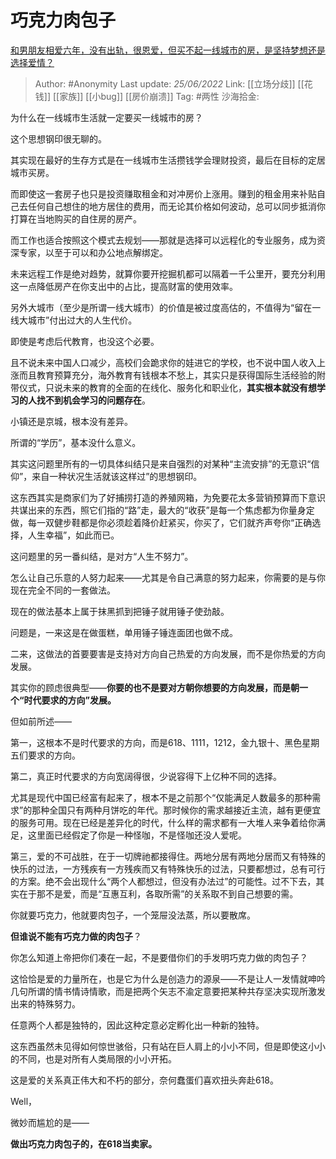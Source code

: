 # 巧克力肉包子
[和男朋友相爱六年，没有出轨，很恩爱，但买不起一线城市的房，是坚持梦想还是选择爱情？](https://www.zhihu.com/question/519909990/answer/2540809411)

> Author: #Anonymity
> Last update: *25/06/2022*
> Link: [[立场分歧]] [[花钱]] [[家族]] [[小bug]] [[房价崩溃]]
> Tag: #两性
> 沙海拾金:

为什么在一线城市生活就一定要买一线城市的房？

这个思想钢印很无聊的。

其实现在最好的生存方式是在一线城市生活攒钱学会理财投资，最后在目标的定居城市买房。

而即使这一套房子也只是投资赚取租金和对冲房价上涨用。赚到的租金用来补贴自己去任何自己想住的地方居住的费用，而无论其价格如何波动，总可以同步抵消你打算在当地购买的自住房的房产。

而工作也适合按照这个模式去规划——那就是选择可以远程化的专业服务，成为资深专家，以至于可以和办公地点解绑定。

未来远程工作是绝对趋势，就算你要开挖掘机都可以隔着一千公里开，要充分利用这一点降低房产在你支出中的占比，提高财富的使用效率。

另外大城市（至少是所谓一线大城市）的价值是被过度高估的，不值得为“留在一线大城市”付出过大的人生代价。

即使是考虑后代教育，也没这个必要。

且不说未来中国人口减少，高校们会跪求你的娃进它的学校，也不说中国人收入上涨而且教育预算充分，海外教育有钱根本不愁上，其实只是获得国际生活经验的附带仪式，只说未来的教育的全面的在线化、服务化和职业化，**其实根本就没有想学习的人找不到机会学习的问题存在**。

小镇还是京城，根本没有差异。

所谓的“学历”，基本没什么意义。

其实这问题里所有的一切具体纠结只是来自强烈的对某种“主流安排”的无意识“信仰”，来自一种状况生活就该这样过”的思想钢印。

这东西其实是商家们为了好捕捞打造的养殖网箱，为免要花太多营销预算而下意识共谋出来的东西，照它们指的“路”走，最大的“收获”是每一个焦虑都为你量身定做，每一双健步鞋都是你必须趁着降价赶紧买，你买了，它们就齐声夸你“正确选择，人生幸福”，如此而已。

这问题里的另一番纠结，是对方“人生不努力”。

怎么让自己乐意的人努力起来——尤其是令自己满意的努力起来，你需要的是与你现在完全不同的一套做法。

现在的做法基本上属于抹黑抓到把锤子就用锤子使劲敲。

问题是，一来这是在做蛋糕，单用锤子锤连面团也做不成。

二来，这做法的首要要害是支持对方向自己热爱的方向发展，而不是你热爱的方向发展。

其实你的顾虑很典型——**你要的也不是要对方朝你想要的方向发展，而是朝一个“时代要求的方向”发展。**

但如前所述——

第一，这根本不是时代要求的方向，而是618、1111，1212，金九银十、黑色星期五们要求的方向。

第二，真正时代要求的方向宽阔得很，少说容得下上亿种不同的选择。

尤其是现代中国已经富有起来了，根本不是之前那个“仅能满足人数最多的那种需求”的那种全国只有两种月饼吃的年代。那时候你的需求越接近主流，越有更便宜的服务可用。现在已经是差异化的时代，什么样的需求都有一大堆人来争着给你满足，这里面已经假定了你是一种怪咖，不是怪咖还没人爱呢。

第三，爱的不可战胜，在于一切牌祂都接得住。两地分居有两地分居而又有特殊的快乐的过法，一方残疾有一方残疾而又有特殊快乐的过法，只要都想过，总有可行的方案。绝不会出现什么“两个人都想过，但没有办法过”的可能性。过不下去，其实在于那不是爱，而是“互惠互利，各取所需”的关系取不到自己想要的需。

你就要巧克力，他就要肉包子，一个笼屉没法蒸，所以要散席。

**但谁说不能有巧克力做的肉包子**？

你怎么知道上帝把你们凑在一起，不是要借你们的手发明巧克力做的肉包子？

这恰恰是爱的力量所在，也是它为什么是创造力的源泉——不是让人一发情就呻吟几句所谓的情书情诗情歌，而是把两个矢志不渝定意要把某种共存坚决实现所激发出来的特殊努力。

任意两个人都是独特的，因此这种定意必定孵化出一种新的独特。

这东西虽然未见得如何惊世骇俗，只有站在巨人肩上的小小不同，但是即使这小小的不同，也是对所有人类局限的小小开拓。

这是爱的关系真正伟大和不朽的部分，奈何蠢蛋们喜欢扭头奔赴618。

Well，

微妙而尴尬的是——

**做出巧克力肉包子的，在618当卖家。**
